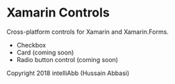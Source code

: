 # Xamarin Controls
Cross-platform controls for Xamarin and Xamarin.Forms.

* Checkbox
* Card (coming soon)
* Radio button control (coming soon)


Copyright 2018 intelliAbb (Hussain Abbasi)